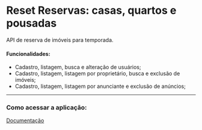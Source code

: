 # Reset Reservas: casas, quartos e pousadas

API de reserva de imóveis para temporada. 

#### Funcionalidades:

- Cadastro, listagem, busca e alteração de usuários;
- Cadastro, listagem, listagem por proprietário, busca e exclusão de imóveis;
- Cadastro, listagem, listagem por anunciante e exclusão de anúncios; 

___________________________________________________________
### Como acessar a aplicação:






[Documentação](https://github.com/cwi-reset/edicao-03-level-2/tree/master/TCC)

